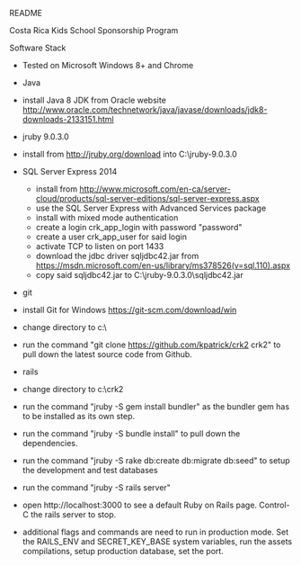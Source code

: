 README

Costa Rica Kids School Sponsorship Program

Software Stack

* Tested on Microsoft Windows 8+ and Chrome

* Java
 * install Java 8 JDK from Oracle website http://www.oracle.com/technetwork/java/javase/downloads/jdk8-downloads-2133151.html

* jruby 9.0.3.0
 * install from http://jruby.org/download into C:\jruby-9.0.3.0

* SQL Server Express 2014
  * install from http://www.microsoft.com/en-ca/server-cloud/products/sql-server-editions/sql-server-express.aspx
  * use the SQL Server Express with Advanced Services package
  * install with mixed mode authentication
  * create a login crk_app_login with password "password"
  * create a user crk_app_user for said login
  * activate TCP to listen on port 1433
  * download the jdbc driver sqljdbc42.jar from https://msdn.microsoft.com/en-us/library/ms378526(v=sql.110).aspx
  * copy said sqljdbc42.jar to C:\jruby-9.0.3.0\sqljdbc42.jar

* git
 * install Git for Windows https://git-scm.com/download/win
 * change directory to c:\
 * run the command "git clone https://github.com/kpatrick/crk2 crk2" to pull down the latest source code from Github.

* rails
 * change directory to c:\crk2
 * run the command "jruby -S gem install bundler" as the bundler gem has to be installed as its own step.
 * run the command "jruby -S bundle install" to pull down the dependencies.
 * run the command "jruby -S rake db:create db:migrate db:seed" to setup the development and test databases
 * run the command "jruby -S rails server"
 * open http://localhost:3000 to see a default Ruby on Rails page. Control-C the rails server to stop.
 * additional flags and commands are need to run in production mode. Set the RAILS_ENV and SECRET_KEY_BASE system variables, run the assets compilations, setup production database, set the port.
